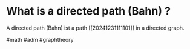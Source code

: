 # What is a directed path (Bahn) ?
 A directed path (Bahn) ist a  path [[20241231111101]] in a directed graph.

 #math #adm #graphtheory